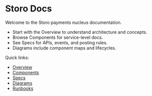 # Storo Docs

Welcome to the Storo payments nucleus documentation.

- Start with the Overview to understand architecture and concepts.
- Browse Components for service-level docs.
- See Specs for APIs, events, and posting rules.
- Diagrams include component maps and lifecycles.

Quick links:
- [Overview](00-overview/index.md)
- [Components](10-components/canonical-transfer-service.md)
- [Specs](20-specs/api-canonical-transfer.md)
- [Diagrams](30-diagrams/component-nucleus.md)
- [Runbooks](40-ops/runbooks.md)
